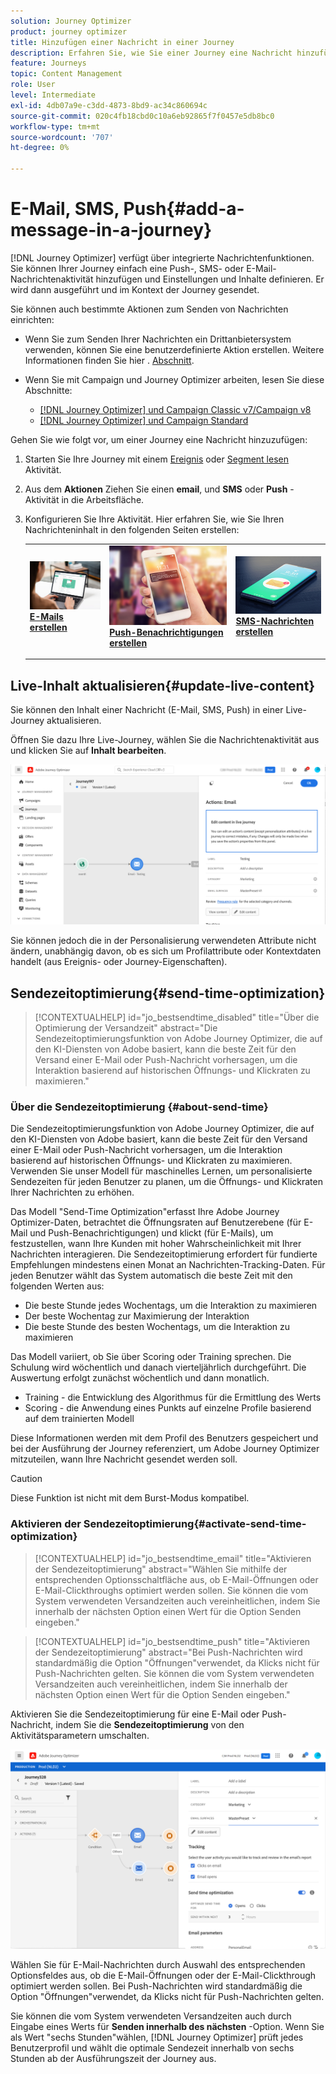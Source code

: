 ```yaml
---
solution: Journey Optimizer
product: journey optimizer
title: Hinzufügen einer Nachricht in einer Journey
description: Erfahren Sie, wie Sie einer Journey eine Nachricht hinzufügen
feature: Journeys
topic: Content Management
role: User
level: Intermediate
exl-id: 4db07a9e-c3dd-4873-8bd9-ac34c860694c
source-git-commit: 020c4fb18cbd0c10a6eb92865f7f0457e5db8bc0
workflow-type: tm+mt
source-wordcount: '707'
ht-degree: 0%

---
```


# E-Mail, SMS, Push{#add-a-message-in-a-journey}

[!DNL Journey Optimizer] verfügt über integrierte Nachrichtenfunktionen. Sie können Ihrer Journey einfach eine Push-, SMS- oder E-Mail-Nachrichtenaktivität hinzufügen und Einstellungen und Inhalte definieren. Er wird dann ausgeführt und im Kontext der Journey gesendet.

Sie können auch bestimmte Aktionen zum Senden von Nachrichten einrichten:

* Wenn Sie zum Senden Ihrer Nachrichten ein Drittanbietersystem verwenden, können Sie eine benutzerdefinierte Aktion erstellen. Weitere Informationen finden Sie hier . [Abschnitt](../action/action.md).

* Wenn Sie mit Campaign und Journey Optimizer arbeiten, lesen Sie diese Abschnitte:

   * [[!DNL Journey Optimizer] und Campaign Classic v7/Campaign v8](../action/acc-action.md)
   * [[!DNL Journey Optimizer] und Campaign Standard](../action/acs-action.md)

Gehen Sie wie folgt vor, um einer Journey eine Nachricht hinzuzufügen:

1. Starten Sie Ihre Journey mit einem [Ereignis](general-events.md) oder [Segment lesen](read-segment.md) Aktivität.

1. Aus dem **Aktionen** Ziehen Sie einen **email**, und **SMS** oder **Push** -Aktivität in die Arbeitsfläche.

1. Konfigurieren Sie Ihre Aktivität. Hier erfahren Sie, wie Sie Ihren Nachrichteninhalt in den folgenden Seiten erstellen:

   <table style="table-layout:fixed">
   <tr style="border: 0;">
   <td>
   <a href="../email/create-email.md">
   <img alt="Lead" src="../assets/do-not-localize/email.jpg">
   </a>
   <div><a href="../email/create-email.md"><strong>E-Mails erstellen</strong>
   </div>
   <p>
   </td>
   <td>
   <a href="../push/create-push.md">
   <img alt="Gelegentlich" src="../assets/do-not-localize/push.jpg">
   </a>
   <div>
   <a href="../push/create-push.md"><strong>Push-Benachrichtigungen erstellen<strong></a>
   </div>
   <p>
   </td>
   <td>
   <a href="../sms/create-sms.md">
   <img alt="Validierung" src="../assets/do-not-localize/sms.jpg">
   </a>
   <div>
   <a href="../sms/create-sms.md"><strong>SMS-Nachrichten erstellen</strong></a>
   </div>
   <p>
   </td>
   </tr>
   </table>

## Live-Inhalt aktualisieren{#update-live-content}

Sie können den Inhalt einer Nachricht (E-Mail, SMS, Push) in einer Live-Journey aktualisieren.

Öffnen Sie dazu Ihre Live-Journey, wählen Sie die Nachrichtenaktivität aus und klicken Sie auf **Inhalt bearbeiten**.

![](assets/add-a-message2.png)

Sie können jedoch die in der Personalisierung verwendeten Attribute nicht ändern, unabhängig davon, ob es sich um Profilattribute oder Kontextdaten handelt (aus Ereignis- oder Journey-Eigenschaften).

## Sendezeitoptimierung{#send-time-optimization}

>[!CONTEXTUALHELP]
>id="jo_bestsendtime_disabled"
>title="Über die Optimierung der Versandzeit"
>abstract="Die Sendezeitoptimierungsfunktion von Adobe Journey Optimizer, die auf den KI-Diensten von Adobe basiert, kann die beste Zeit für den Versand einer E-Mail oder Push-Nachricht vorhersagen, um die Interaktion basierend auf historischen Öffnungs- und Klickraten zu maximieren."

### Über die Sendezeitoptimierung {#about-send-time}

Die Sendezeitoptimierungsfunktion von Adobe Journey Optimizer, die auf den KI-Diensten von Adobe basiert, kann die beste Zeit für den Versand einer E-Mail oder Push-Nachricht vorhersagen, um die Interaktion basierend auf historischen Öffnungs- und Klickraten zu maximieren. Verwenden Sie unser Modell für maschinelles Lernen, um personalisierte Sendezeiten für jeden Benutzer zu planen, um die Öffnungs- und Klickraten Ihrer Nachrichten zu erhöhen.

Das Modell &quot;Send-Time Optimization&quot;erfasst Ihre Adobe Journey Optimizer-Daten, betrachtet die Öffnungsraten auf Benutzerebene (für E-Mail und Push-Benachrichtigungen) und klickt (für E-Mails), um festzustellen, wann Ihre Kunden mit hoher Wahrscheinlichkeit mit Ihrer Nachrichten interagieren. Die Sendezeitoptimierung erfordert für fundierte Empfehlungen mindestens einen Monat an Nachrichten-Tracking-Daten. Für jeden Benutzer wählt das System automatisch die beste Zeit mit den folgenden Werten aus:

* Die beste Stunde jedes Wochentags, um die Interaktion zu maximieren
* Der beste Wochentag zur Maximierung der Interaktion
* Die beste Stunde des besten Wochentags, um die Interaktion zu maximieren

Das Modell variiert, ob Sie über Scoring oder Training sprechen. Die Schulung wird wöchentlich und danach vierteljährlich durchgeführt. Die Auswertung erfolgt zunächst wöchentlich und dann monatlich.

* Training - die Entwicklung des Algorithmus für die Ermittlung des Werts
* Scoring - die Anwendung eines Punkts auf einzelne Profile basierend auf dem trainierten Modell

Diese Informationen werden mit dem Profil des Benutzers gespeichert und bei der Ausführung der Journey referenziert, um Adobe Journey Optimizer mitzuteilen, wann Ihre Nachricht gesendet werden soll.

>[!CAUTION]
>
>Diese Funktion ist nicht mit dem Burst-Modus kompatibel.

### Aktivieren der Sendezeitoptimierung{#activate-send-time-optimization}

>[!CONTEXTUALHELP]
>id="jo_bestsendtime_email"
>title="Aktivieren der Sendezeitoptimierung"
>abstract="Wählen Sie mithilfe der entsprechenden Optionsschaltfläche aus, ob E-Mail-Öffnungen oder E-Mail-Clickthroughs optimiert werden sollen. Sie können die vom System verwendeten Versandzeiten auch vereinheitlichen, indem Sie innerhalb der nächsten Option einen Wert für die Option Senden eingeben."

>[!CONTEXTUALHELP]
>id="jo_bestsendtime_push"
>title="Aktivieren der Sendezeitoptimierung"
>abstract="Bei Push-Nachrichten wird standardmäßig die Option &quot;Öffnungen&quot;verwendet, da Klicks nicht für Push-Nachrichten gelten. Sie können die vom System verwendeten Versandzeiten auch vereinheitlichen, indem Sie innerhalb der nächsten Option einen Wert für die Option Senden eingeben."

Aktivieren Sie die Sendezeitoptimierung für eine E-Mail oder Push-Nachricht, indem Sie die **Sendezeitoptimierung** von den Aktivitätsparametern umschalten.

![](../building-journeys/assets/jo-message5.png)

Wählen Sie für E-Mail-Nachrichten durch Auswahl des entsprechenden Optionsfeldes aus, ob die E-Mail-Öffnungen oder der E-Mail-Clickthrough optimiert werden sollen. Bei Push-Nachrichten wird standardmäßig die Option &quot;Öffnungen&quot;verwendet, da Klicks nicht für Push-Nachrichten gelten.

Sie können die vom System verwendeten Versandzeiten auch durch Eingabe eines Werts für **Senden innerhalb des nächsten** -Option. Wenn Sie als Wert &quot;sechs Stunden&quot;wählen, [!DNL Journey Optimizer] prüft jedes Benutzerprofil und wählt die optimale Sendezeit innerhalb von sechs Stunden ab der Ausführungszeit der Journey aus.
